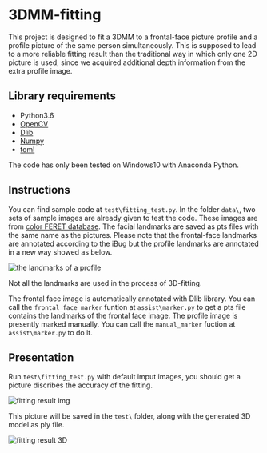 # 3DMM-fitting

This project is designed to fit a 3DMM to a frontal-face picture profile and a profile picture of the same person simultaneously. This is supposed to lead to a more reliable fitting result than the traditional way in which only one 2D picture is used, since we acquired additional depth information from the extra profile image.

## Library requirements

* Python3.6
* [OpenCV](http://opencv.org/)
* [Dlib](http://dlib.net/)
* [Numpy](http://www.numpy.org/)
* [toml](https://github.com/uiri/toml)

The code has only been tested on Windows10 with Anaconda Python.

## Instructions

You can find sample code at `test\fitting_test.py`. In the folder `data\`, two sets of sample images are already given to test the code. These images are from [color FERET database](https://www.nist.gov/itl/iad/image-group/color-feret-database). The facial landmarks are saved as pts files with the same name as the pictures. Please note that the frontal-face landmarks are annotated according to the iBug  but the profile landmarks are annotated in a new way showed as below.

![the landmarks of a profile](https://i.imgur.com/ARFkW5F.jpg)

Not all the landmarks are used in the process of 3D-fitting.

The frontal face image is automatically annotated with Dlib library. You can call the `frontal_face_marker` funtion at `assist\marker.py` to get a pts file contains the landmarks of the frontal face image. The profile image is presently marked manually. You can call the `manual_marker` fuction at `assist\marker.py` to do it.

## Presentation

Run `test\fitting_test.py` with default imput images, you should get a picture discribes the accuracy of the fitting.

![fitting result img](https://github.com/Yinghao-Li/3DMM-fitting/blob/master/test/00029ba010_960521-outcome.jpg
)

This picture will be saved in the `test\` folder, along with the generated 3D model as ply file.

![fitting result 3D](https://github.com/Yinghao-Li/3DMM-fitting/blob/master/test/3D-captured.PNG)

